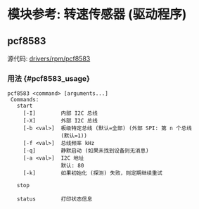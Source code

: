 # 模块参考: 转速传感器 (驱动程序)

## pcf8583

源代码: [drivers/rpm/pcf8583](https://github.com/PX4/PX4-Autopilot/tree/main/src/drivers/rpm/pcf8583)

### 用法 {#pcf8583_usage}

```
pcf8583 <command> [arguments...]
 Commands:
   start
     [-I]        内部 I2C 总线
     [-X]        外部 I2C 总线
     [-b <val>]  板级特定总线 (默认=全部) (外部 SPI: 第 n 个总线
                 (默认=1))
     [-f <val>]  总线频率 kHz
     [-q]        静默启动 (如果未找到设备则无消息)
     [-a <val>]  I2C 地址
                 默认: 80
     [-k]        如果初始化 (探测) 失败，则定期继续重试

   stop

   status        打印状态信息
```